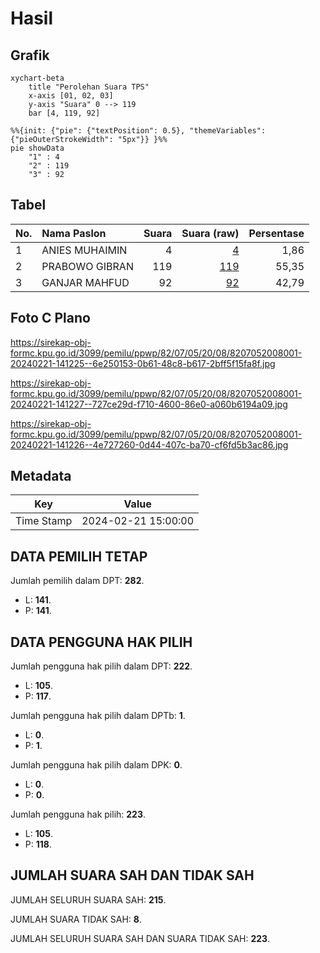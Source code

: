 # Hasil

## Grafik

```mermaid
xychart-beta
    title "Perolehan Suara TPS"
    x-axis [01, 02, 03]
    y-axis "Suara" 0 --> 119
    bar [4, 119, 92]
```

```mermaid
%%{init: {"pie": {"textPosition": 0.5}, "themeVariables": {"pieOuterStrokeWidth": "5px"}} }%%
pie showData
    "1" : 4
    "2" : 119
    "3" : 92
```

## Tabel

| No. | Nama Paslon    | Suara | Suara (raw) | Persentase |
|:--- |:-------------- | -----:| -----------:| ----------:|
| 1   | ANIES MUHAIMIN | 4     | [4][p-1]    | 1,86       |
| 2   | PRABOWO GIBRAN | 119   | [119][p-2]  | 55,35      |
| 3   | GANJAR MAHFUD  | 92    | [92][p-3]   | 42,79      |


[p-1]: https://github.com/gigit-pemilu/pemilu-2024-82-maluku-utara/blob/main/pilpres/hitung-suara/sub/82-maluku-utara/sub/07-pulau-morotai/sub/05-morotai-timur/sub/2008-sambiki-baru/sub/001-tps/sub/paslon-1.txt
[p-2]: https://github.com/gigit-pemilu/pemilu-2024-82-maluku-utara/blob/main/pilpres/hitung-suara/sub/82-maluku-utara/sub/07-pulau-morotai/sub/05-morotai-timur/sub/2008-sambiki-baru/sub/001-tps/sub/paslon-2.txt
[p-3]: https://github.com/gigit-pemilu/pemilu-2024-82-maluku-utara/blob/main/pilpres/hitung-suara/sub/82-maluku-utara/sub/07-pulau-morotai/sub/05-morotai-timur/sub/2008-sambiki-baru/sub/001-tps/sub/paslon-3.txt

## Foto C Plano

https://sirekap-obj-formc.kpu.go.id/3099/pemilu/ppwp/82/07/05/20/08/8207052008001-20240221-141225--6e250153-0b61-48c8-b617-2bff5f15fa8f.jpg

https://sirekap-obj-formc.kpu.go.id/3099/pemilu/ppwp/82/07/05/20/08/8207052008001-20240221-141227--727ce29d-f710-4600-86e0-a060b6194a09.jpg

https://sirekap-obj-formc.kpu.go.id/3099/pemilu/ppwp/82/07/05/20/08/8207052008001-20240221-141226--4e727260-0d44-407c-ba70-cf6fd5b3ac86.jpg


## Metadata

| Key        | Value               |
| ---------- | ------------------- |
| Time Stamp | 2024-02-21 15:00:00 |


## DATA PEMILIH TETAP

Jumlah pemilih dalam DPT: **282**.
 * L: **141**.
 * P: **141**.

## DATA PENGGUNA HAK PILIH

Jumlah pengguna hak pilih dalam DPT: **222**.
 * L: **105**.
 * P: **117**.

Jumlah pengguna hak pilih dalam DPTb: **1**.
 * L: **0**.
 * P: **1**.

Jumlah pengguna hak pilih dalam DPK: **0**.
 * L: **0**.
 * P: **0**.

Jumlah pengguna hak pilih: **223**.
 * L: **105**.
 * P: **118**.

## JUMLAH SUARA SAH DAN TIDAK SAH

JUMLAH SELURUH SUARA SAH: **215**.

JUMLAH SUARA TIDAK SAH: **8**.

JUMLAH SELURUH SUARA SAH DAN SUARA TIDAK SAH: **223**.


